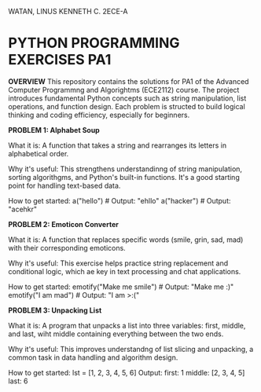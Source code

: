 WATAN, LINUS KENNETH C.
2ECE-A

# PYTHON PROGRAMMING EXERCISES PA1
**OVERVIEW**
This repository contains the solutions for PA1 of the Advanced Computer Programmng and Algorightms (ECE2112) course. The project introduces fundamental Python concepts such as string manipulation, list operations, and function design. Each problem is structed to build logical thinking and coding efficiency, especially for beginners.

**PROBLEM 1: Alphabet Soup**

What it is:
A function that takes a string and rearranges its letters in alphabetical order.

Why it's useful:
This strengthens understandinng of string manipulation, sorting algorithgms, and Python's built-in functions. It's a good starting point for handling text-based data.

How to get started:
a("hello")   # Output: "ehllo"
a("hacker")  # Output: "acehkr"


**PROBLEM 2: Emoticon Converter**

What it is:
A function that replaces specific words (smile, grin, sad, mad) with their corresponding emoticons.

Why it's useful:
This exercise helps practice string replacement and conditional logic, which ae key in text processing and chat applications.

How to get started:
emotify("Make me smile")   # Output: "Make me :)"
emotify("I am mad")        # Output: "I am >:("


**PROBLEM 3: Unpacking List**

What it is:
A program that unpacks a list into three variables: first, middle, and last, wiht middle containing everything between the two ends.

Why it's useful:
This improves understandng of list slicing and unpacking, a common task in data handling and algorithm design.

How to get started:
lst = [1, 2, 3, 4, 5, 6]
Output:
first: 1
middle: [2, 3, 4, 5]
last: 6

